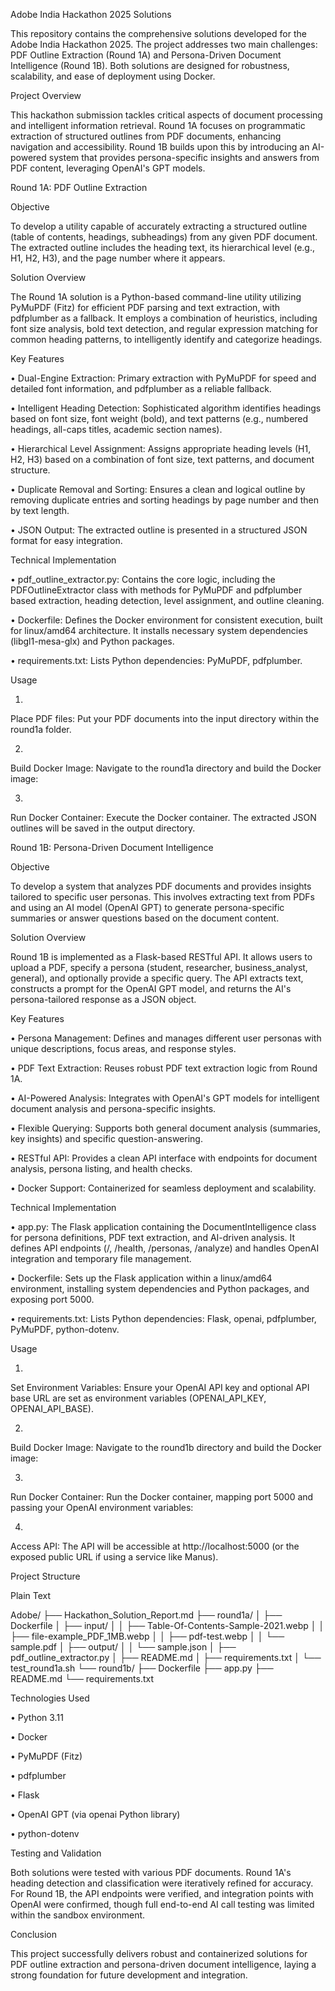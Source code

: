 Adobe India Hackathon 2025 Solutions

This repository contains the comprehensive solutions developed for the Adobe India Hackathon 2025. The project addresses two main challenges: PDF Outline Extraction (Round 1A) and Persona-Driven Document Intelligence (Round 1B). Both solutions are designed for robustness, scalability, and ease of deployment using Docker.

Project Overview

This hackathon submission tackles critical aspects of document processing and intelligent information retrieval. Round 1A focuses on programmatic extraction of structured outlines from PDF documents, enhancing navigation and accessibility. Round 1B builds upon this by introducing an AI-powered system that provides persona-specific insights and answers from PDF content, leveraging OpenAI's GPT models.

Round 1A: PDF Outline Extraction

Objective

To develop a utility capable of accurately extracting a structured outline (table of contents, headings, subheadings) from any given PDF document. The extracted outline includes the heading text, its hierarchical level (e.g., H1, H2, H3), and the page number where it appears.

Solution Overview

The Round 1A solution is a Python-based command-line utility utilizing PyMuPDF (Fitz) for efficient PDF parsing and text extraction, with pdfplumber as a fallback. It employs a combination of heuristics, including font size analysis, bold text detection, and regular expression matching for common heading patterns, to intelligently identify and categorize headings.

Key Features

•
Dual-Engine Extraction: Primary extraction with PyMuPDF for speed and detailed font information, and pdfplumber as a reliable fallback.

•
Intelligent Heading Detection: Sophisticated algorithm identifies headings based on font size, font weight (bold), and text patterns (e.g., numbered headings, all-caps titles, academic section names).

•
Hierarchical Level Assignment: Assigns appropriate heading levels (H1, H2, H3) based on a combination of font size, text patterns, and document structure.

•
Duplicate Removal and Sorting: Ensures a clean and logical outline by removing duplicate entries and sorting headings by page number and then by text length.

•
JSON Output: The extracted outline is presented in a structured JSON format for easy integration.

Technical Implementation

•
pdf_outline_extractor.py: Contains the core logic, including the PDFOutlineExtractor class with methods for PyMuPDF and pdfplumber based extraction, heading detection, level assignment, and outline cleaning.

•
Dockerfile: Defines the Docker environment for consistent execution, built for linux/amd64 architecture. It installs necessary system dependencies (libgl1-mesa-glx) and Python packages.

•
requirements.txt: Lists Python dependencies: PyMuPDF, pdfplumber.

Usage

1.
Place PDF files: Put your PDF documents into the input directory within the round1a folder.

2.
Build Docker Image: Navigate to the round1a directory and build the Docker image:

3.
Run Docker Container: Execute the Docker container. The extracted JSON outlines will be saved in the output directory.

Round 1B: Persona-Driven Document Intelligence

Objective

To develop a system that analyzes PDF documents and provides insights tailored to specific user personas. This involves extracting text from PDFs and using an AI model (OpenAI GPT) to generate persona-specific summaries or answer questions based on the document content.

Solution Overview

Round 1B is implemented as a Flask-based RESTful API. It allows users to upload a PDF, specify a persona (student, researcher, business_analyst, general), and optionally provide a specific query. The API extracts text, constructs a prompt for the OpenAI GPT model, and returns the AI's persona-tailored response as a JSON object.

Key Features

•
Persona Management: Defines and manages different user personas with unique descriptions, focus areas, and response styles.

•
PDF Text Extraction: Reuses robust PDF text extraction logic from Round 1A.

•
AI-Powered Analysis: Integrates with OpenAI's GPT models for intelligent document analysis and persona-specific insights.

•
Flexible Querying: Supports both general document analysis (summaries, key insights) and specific question-answering.

•
RESTful API: Provides a clean API interface with endpoints for document analysis, persona listing, and health checks.

•
Docker Support: Containerized for seamless deployment and scalability.

Technical Implementation

•
app.py: The Flask application containing the DocumentIntelligence class for persona definitions, PDF text extraction, and AI-driven analysis. It defines API endpoints (/, /health, /personas, /analyze) and handles OpenAI integration and temporary file management.

•
Dockerfile: Sets up the Flask application within a linux/amd64 environment, installing system dependencies and Python packages, and exposing port 5000.

•
requirements.txt: Lists Python dependencies: Flask, openai, pdfplumber, PyMuPDF, python-dotenv.

Usage

1.
Set Environment Variables: Ensure your OpenAI API key and optional API base URL are set as environment variables (OPENAI_API_KEY, OPENAI_API_BASE).

2.
Build Docker Image: Navigate to the round1b directory and build the Docker image:

3.
Run Docker Container: Run the Docker container, mapping port 5000 and passing your OpenAI environment variables:

4.
Access API: The API will be accessible at http://localhost:5000 (or the exposed public URL if using a service like Manus).

Project Structure

Plain Text


Adobe/
├── Hackathon_Solution_Report.md
├── round1a/
│   ├── Dockerfile
│   ├── input/
│   │   ├── Table-Of-Contents-Sample-2021.webp
│   │   ├── file-example_PDF_1MB.webp
│   │   ├── pdf-test.webp
│   │   └── sample.pdf
│   ├── output/
│   │   └── sample.json
│   ├── pdf_outline_extractor.py
│   ├── README.md
│   ├── requirements.txt
│   └── test_round1a.sh
└── round1b/
    ├── Dockerfile
    ├── app.py
    ├── README.md
    └── requirements.txt


Technologies Used

•
Python 3.11

•
Docker

•
PyMuPDF (Fitz)

•
pdfplumber

•
Flask

•
OpenAI GPT (via openai Python library)

•
python-dotenv

Testing and Validation

Both solutions were tested with various PDF documents. Round 1A's heading detection and classification were iteratively refined for accuracy. For Round 1B, the API endpoints were verified, and integration points with OpenAI were confirmed, though full end-to-end AI call testing was limited within the sandbox environment.

Conclusion

This project successfully delivers robust and containerized solutions for PDF outline extraction and persona-driven document intelligence, laying a strong foundation for future development and integration.

